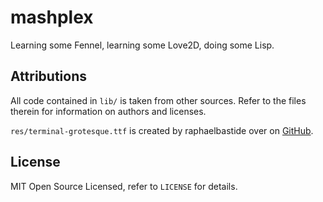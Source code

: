 # mashplex

Learning some Fennel, learning some Love2D, doing some Lisp.

## Attributions

All code contained in `lib/` is taken from other sources. Refer to the files
therein for information on authors and licenses.

`res/terminal-grotesque.ttf` is created by raphaelbastide over on
[GitHub](https://github.com/raphaelbastide/Terminal-Grotesque).

## License

MIT Open Source Licensed, refer to `LICENSE` for details.
